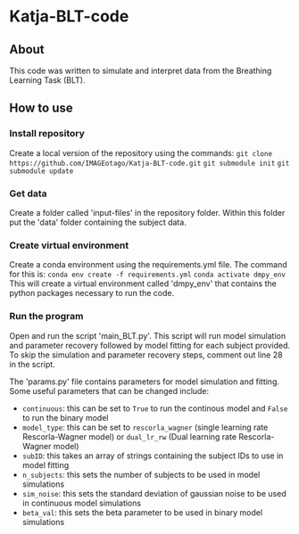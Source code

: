 # Katja-BLT-code

## About
This code was written to simulate and interpret data from the Breathing Learning Task (BLT).

## How to use
### Install repository
Create a local version of the repository using the commands:
`git clone https://github.com/IMAGEotago/Katja-BLT-code.git`
`git submodule init`
`git submodule update`

### Get data
Create a folder called 'input-files' in the repository folder. Within this folder put the 'data' folder containing the subject data.

### Create virtual environment
Create a conda environment using the requirements.yml file. The command for this is:
`conda env create -f requirements.yml`
`conda activate dmpy_env`
This will create a virtual environment called 'dmpy_env' that contains the python packages necessary to run the code.

### Run the program
Open and run the script 'main_BLT.py'. This script will run model simulation and parameter recovery followed by model fitting for each subject provided. To skip the simulation and parameter recovery steps, comment out line 28 in the script.

The 'params.py' file contains parameters for model simulation and fitting. Some useful parameters that can be changed include:
- `continuous`: this can be set to `True` to run the continous model and `False` to run the binary model
- `model_type`: this can be set to `rescorla_wagner` (single learning rate Rescorla-Wagner model) or `dual_lr_rw` (Dual learning rate Rescorla-Wagner model)
- `subID`: this takes an array of strings containing the subject IDs to use in model fitting
- `n_subjects`: this sets the number of subjects to be used in model simulations
- `sim_noise`: this sets the standard deviation of gaussian noise to be used in continuous model simulations
- `beta_val`: this sets the beta parameter to be used in binary model simulations
